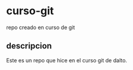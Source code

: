 # curso-git
repo creado en curso de git
## descripcion
Este es un repo que hice en el curso git de dalto.
